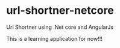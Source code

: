 # url-shortner-netcore
Url Shortner using .Net core and AngularJs

This is a learning application for now!!!
